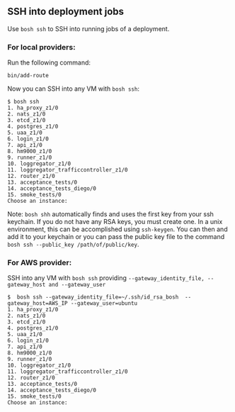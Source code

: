## SSH into deployment jobs

Use `bosh ssh` to SSH into running jobs of a deployment.

### For local providers:

Run the following command:

```
bin/add-route
```

Now you can SSH into any VM with `bosh ssh`:

```
$ bosh ssh
1. ha_proxy_z1/0
2. nats_z1/0
3. etcd_z1/0
4. postgres_z1/0
5. uaa_z1/0
6. login_z1/0
7. api_z1/0
8. hm9000_z1/0
9. runner_z1/0
10. loggregator_z1/0
11. loggregator_trafficcontroller_z1/0
12. router_z1/0
13. acceptance_tests/0
14. acceptance_tests_diego/0
15. smoke_tests/0
Choose an instance:
```

Note: `bosh shh` automatically finds and uses the first key from your ssh keychain. If you do not have any RSA keys, you must create one. In a unix environment, this can be accomplished using `ssh-keygen`. You can then and add it to your keychain or you can pass the public key file to the command `bosh ssh --public_key /path/of/public/key`.

### For AWS provider:

SSH into any VM with `bosh ssh` providing `--gateway_identity_file, --gateway_host and --gateway_user`

```
$  bosh ssh --gateway_identity_file=~/.ssh/id_rsa_bosh  --gateway_host=AWS_IP --gateway_user=ubuntu
1. ha_proxy_z1/0
2. nats_z1/0
3. etcd_z1/0
4. postgres_z1/0
5. uaa_z1/0
6. login_z1/0
7. api_z1/0
8. hm9000_z1/0
9. runner_z1/0
10. loggregator_z1/0
11. loggregator_trafficcontroller_z1/0
12. router_z1/0
13. acceptance_tests/0
14. acceptance_tests_diego/0
15. smoke_tests/0
Choose an instance:
```
